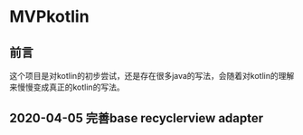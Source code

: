 # MVPkotlin
## 前言
这个项目是对kotlin的初步尝试，还是存在很多java的写法，会随着对kotlin的理解来慢慢变成真正的kotlin的写法。
## 2020-04-05 完善base recyclerview adapter